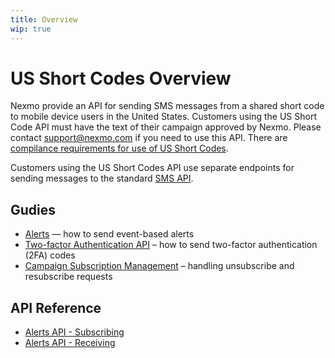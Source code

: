```yaml
---
title: Overview
wip: true
---
```


# US Short Codes Overview

Nexmo provide an API for sending SMS messages from a shared short code to mobile device users in the United States. Customers
using the US Short Code API must have the text of their campaign approved by Nexmo. Please contact
[support@nexmo.com](mailto:support@nexmo.com) if you need to use this API. There are
[compilance requirements for use of US Short Codes](https://help.nexmo.com/hc/en-us/articles/204015403-Pre-approved-US-Short-Codes-compliance-requirements).

Customers using the US Short Codes API use separate endpoints for sending messages to the standard [SMS API](/messaging/sms/overview).

## Gudies

* [Alerts](/messaging/us-short-codes/guides/alerts) — how to send event-based alerts
* [Two-factor Authentication API](/messaging/us-short-codes/guides/2fa) – how to send two-factor authentication (2FA) codes
* [Campaign Subscription Management](/messaging/us-short-codes/guides/campaign-subscription-management) – handling unsubscribe and resubscribe requests

## API Reference

* [Alerts API - Subscribing](/api/sms/us-short-codes/alerts/subscription)
* [Alerts API - Receiving](/api/sms/us-short-codes/alerts/sending)